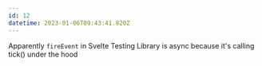 ```yaml
---
id: 12
datetime: 2023-01-06T09:43:41.820Z
---
```


Apparently `fireEvent` in Svelte Testing Library is async because it's calling tick() under the hood
